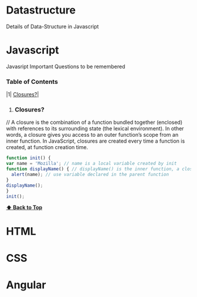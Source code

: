 # Datastructure
Details of Data-Structure in Javascript

# Javascript
Javasript Important Questions to be remembered
### Table of Contents
|1| [Closures?](#Closures)|
1. ### Closures?
// A closure is the combination of a function bundled together (enclosed) with references to its surrounding state (the lexical environment). In other words, a closure gives you access to an outer function’s scope from an inner function. In JavaScript, closures are created every time a function is created, at function creation time.

  ```javascript
  function init() {
  var name = 'Mozilla'; // name is a local variable created by init
  function displayName() { // displayName() is the inner function, a closure
    alert(name); // use variable declared in the parent function
  }
  displayName();
}
init();
  ```
 **[⬆ Back to Top](#table-of-contents)**

# HTML

# CSS

# Angular
